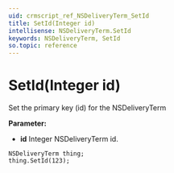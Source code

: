 ```yaml
---
uid: crmscript_ref_NSDeliveryTerm_SetId
title: SetId(Integer id)
intellisense: NSDeliveryTerm.SetId
keywords: NSDeliveryTerm, SetId
so.topic: reference
---
```


# SetId(Integer id)

Set the primary key (id) for the NSDeliveryTerm

**Parameter:** 
 - **id** Integer NSDeliveryTerm id.

```crmscript
NSDeliveryTerm thing;
thing.SetId(123);
```

